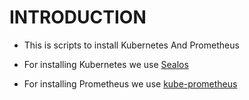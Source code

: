# INTRODUCTION
* This is scripts to install Kubernetes And Prometheus

* For installing Kubernetes we use [Sealos](https://sealos.run/docs/k8s/quick-start/install-cli)

* For installing Prometheus we use [kube-prometheus](https://github.com/prometheus-operator/kube-prometheus)




